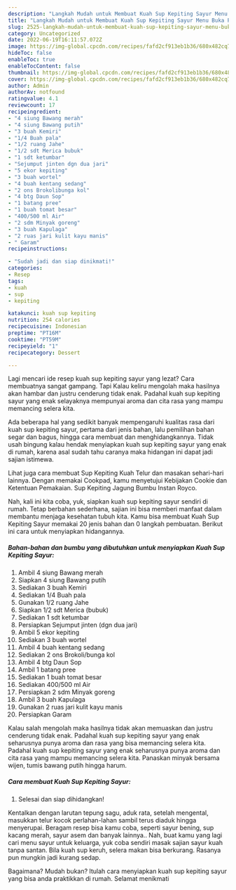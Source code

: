 ```yaml
---
description: "Langkah Mudah untuk Membuat Kuah Sup Kepiting Sayur Menu Buka Puas"
title: "Langkah Mudah untuk Membuat Kuah Sup Kepiting Sayur Menu Buka Puas"
slug: 2525-langkah-mudah-untuk-membuat-kuah-sup-kepiting-sayur-menu-buka-puas
category: Uncategorized
date: 2022-06-19T16:11:57.072Z
image: https://img-global.cpcdn.com/recipes/fafd2cf913eb1b36/680x482cq70/kuah-sup-kepiting-sayur-foto-resep-utama.jpg
hideToc: false
enableToc: true
enableTocContent: false
thumbnail: https://img-global.cpcdn.com/recipes/fafd2cf913eb1b36/680x482cq70/kuah-sup-kepiting-sayur-foto-resep-utama.jpg
cover: https://img-global.cpcdn.com/recipes/fafd2cf913eb1b36/680x482cq70/kuah-sup-kepiting-sayur-foto-resep-utama.jpg
author: Admin
authorAv: notfound
ratingvalue: 4.1
reviewcount: 17
recipeingredient:
- "4 siung Bawang merah"
- "4 siung Bawang putih"
- "3 buah Kemiri"
- "1/4 Buah pala"
- "1/2 ruang Jahe"
- "1/2 sdt Merica bubuk"
- "1 sdt ketumbar"
- "Sejumput jinten dgn dua jari"
- "5 ekor kepiting"
- "3 buah wortel"
- "4 buah kentang sedang"
- "2 ons Brokolibunga kol"
- "4 btg Daun Sop"
- "1 batang pree"
- "1 buah tomat besar"
- "400/500 ml Air"
- "2 sdm Minyak goreng"
- "3 buah Kapulaga"
- "2 ruas jari kulit kayu manis"
- " Garam"
recipeinstructions:

- "Sudah jadi dan siap dinikmati!"
categories:
- Resep
tags:
- kuah
- sup
- kepiting

katakunci: kuah sup kepiting 
nutrition: 254 calories
recipecuisine: Indonesian
preptime: "PT16M"
cooktime: "PT59M"
recipeyield: "1"
recipecategory: Dessert

---
```



Lagi mencari ide resep kuah sup kepiting sayur yang lezat? Cara membuatnya sangat gampang. Tapi Kalau keliru mengolah maka hasilnya akan hambar dan justru cenderung tidak enak. Padahal kuah sup kepiting sayur yang enak selayaknya mempunyai aroma dan cita rasa yang mampu memancing selera kita.


Ada beberapa hal yang sedikit banyak mempengaruhi kualitas rasa dari kuah sup kepiting sayur, pertama dari jenis bahan, lalu pemilihan bahan segar dan bagus, hingga cara membuat dan menghidangkannya. Tidak usah bingung kalau hendak menyiapkan kuah sup kepiting sayur yang enak di rumah, karena asal sudah tahu caranya maka hidangan ini dapat jadi sajian istimewa.

Lihat juga cara membuat Sup Kepiting Kuah Telur dan masakan sehari-hari lainnya. Dengan memakai Cookpad, kamu menyetujui Kebijakan Cookie dan Ketentuan Pemakaian. Sup Kepiting Jagung Bumbu Instan Royco.


Nah, kali ini kita coba, yuk, siapkan kuah sup kepiting sayur sendiri di rumah. Tetap berbahan sederhana, sajian ini bisa memberi manfaat dalam membantu menjaga kesehatan tubuh kita. Kamu bisa membuat Kuah Sup Kepiting Sayur memakai 20 jenis bahan dan 0 langkah pembuatan. Berikut ini cara untuk menyiapkan hidangannya.

<!--inarticleads1-->

##### Bahan-bahan dan bumbu yang dibutuhkan untuk menyiapkan Kuah Sup Kepiting Sayur:

1. Ambil 4 siung Bawang merah
1. Siapkan 4 siung Bawang putih
1. Sediakan 3 buah Kemiri
1. Sediakan 1/4 Buah pala
1. Gunakan 1/2 ruang Jahe
1. Siapkan 1/2 sdt Merica (bubuk)
1. Sediakan 1 sdt ketumbar
1. Persiapkan Sejumput jinten (dgn dua jari)
1. Ambil 5 ekor kepiting
1. Sediakan 3 buah wortel
1. Ambil 4 buah kentang sedang
1. Sediakan 2 ons Brokoli/bunga kol
1. Ambil 4 btg Daun Sop
1. Ambil 1 batang pree
1. Sediakan 1 buah tomat besar
1. Sediakan 400/500 ml Air
1. Persiapkan 2 sdm Minyak goreng
1. Ambil 3 buah Kapulaga
1. Gunakan 2 ruas jari kulit kayu manis
1. Persiapkan  Garam


Kalau salah mengolah maka hasilnya tidak akan memuaskan dan justru cenderung tidak enak. Padahal kuah sup kepiting sayur yang enak seharusnya punya aroma dan rasa yang bisa memancing selera kita. Padahal kuah sup kepiting sayur yang enak seharusnya punya aroma dan cita rasa yang mampu memancing selera kita. Panaskan minyak bersama wijen, tumis bawang putih hingga harum. 

<!--inarticleads2-->

##### Cara membuat Kuah Sup Kepiting Sayur:


1. Selesai dan siap dihidangkan!

Kentalkan dengan larutan tepung sagu, aduk rata, setelah mengental, masukkan telur kocok perlahan-lahan sambil terus diaduk hingga menyerupai. Beragam resep bisa kamu coba, seperti sayur bening, sup kacang merah, sayur asem dan banyak lainnya.. Nah, buat kamu yang lagi cari menu sayur untuk keluarga, yuk coba sendiri masak sajian sayur kuah tanpa santan. Bila kuah sup keruh, selera makan bisa berkurang. Rasanya pun mungkin jadi kurang sedap. 

Bagaimana? Mudah bukan? Itulah cara menyiapkan kuah sup kepiting sayur yang bisa anda praktikkan di rumah. Selamat menikmati
